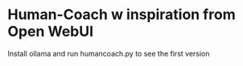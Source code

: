 # Human-Coach w inspiration from Open WebUI

Install ollama and run humancoach.py to see the first version
